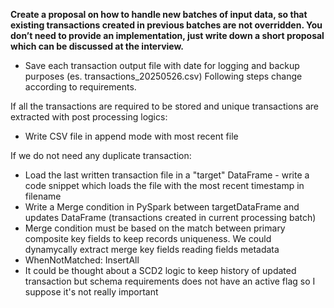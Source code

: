 **Create a proposal on how to handle new batches of input data, so that existing transactions
created in previous batches are not overridden. You don’t need to provide an implementation,
just write down a short proposal which can be discussed at the interview.**

- Save each transaction output file with date for logging and backup purposes (es. transactions_20250526.csv)
Following steps change according to requirements.

If all the transactions are required to be stored and unique transactions are extracted with post processing logics:

- Write CSV file in append mode with most recent file

If we do not need any duplicate transaction: 

- Load the last written transaction file in a "target" DataFrame - write a code snippet which loads the file with the most recent timestamp in filename
- Write a Merge condition in PySpark between targetDataFrame and updates DataFrame (transactions created in current processing batch)
- Merge condition must be based on the match between primary composite key fields to keep records uniqueness. We could dynamycally extract merge key fields reading fields metadata
- WhenNotMatched: InsertAll
- It could be thought about a SCD2 logic to keep history of updated transaction but schema requirements does not have an active flag so I suppose it's not really important

